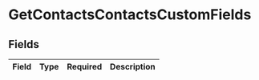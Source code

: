 # GetContactsContactsCustomFields


## Fields

| Field       | Type        | Required    | Description |
| ----------- | ----------- | ----------- | ----------- |